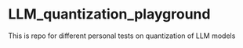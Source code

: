 # LLM_quantization_playground
This is repo for different personal tests on quantization of LLM models
